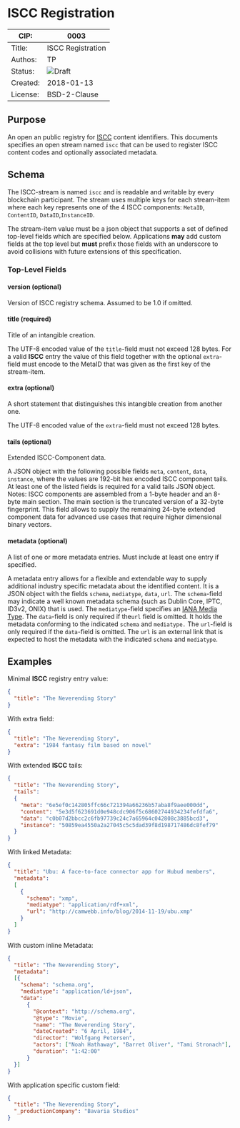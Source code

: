 # ISCC Registration

| CIP:     | 0003                                                       |
| -------- | ---------------------------------------------------------- |
| Title:   | ISCC Registration                                   |
| Authos:  | TP                                                         |
| Status:  | ![Draft](http://rfc.unprotocols.org/spec:2/COSS/draft.svg) |
| Created: | 2018-01-13                                                |
| License: | BSD-2-Clause                                               |


## Purpose

An open an public registry for [ISCC](http://iscc.codes/) content identifiers. This documents specifies an open stream named `iscc` that can be used to register ISCC content codes and optionally associated metadata.

## Schema

The ISCC-stream is named `iscc` and is readable and writable by every blockchain participant. The stream uses multiple keys for each stream-item where each key represents one of the 4 ISCC components:
`MetaID`, `ContentID`, `DataID`,`InstanceID`.

The stream-item value must be a json object that supports a set of defined top-level fields which are specified below. Applications **may** add custom fields at the top level but **must** prefix those fields with an underscore to avoid collisions with future extensions of this specification. 

### Top-Level Fields

#### version (optional)

Version of ISCC registry schema. Assumed to be 1.0 if omitted.

#### title (required)

Title of an intangible creation.

The UTF-8 encoded value of the `title`-field must not exceed 128 bytes. For a valid **ISCC** entry the value of this field together with the optional `extra`-field must encode to the MetaID that was given as the first key of the stream-item.

#### extra (optional)

A short statement that distinguishes this intangible creation from another one. 

The UTF-8 encoded value of the `extra`-field must not exceed 128 bytes.

#### tails (optional)

Extended ISCC-Component data.

A JSON object with the following possible fields `meta`, `content`, `data`, `instance`, where the values are 192-bit hex encoded ISCC component tails. At least one of the listed fields is required for a valid tails JSON object. Notes: ISCC components are assembled from a 1-byte header and an 8-byte main section. The main section is the truncated version of a 32-byte fingerprint. This field allows to supply the remaining 24-byte extended component data for advanced use cases that require higher dimensional binary vectors.

#### metadata (optional)

A list of one or more metadata entries. Must include at least one entry if specified. 

A metadata entry allows for a flexible and extendable way to supply additional industry specific metadata about the identified content. It is a JSON object with the fields `schema`, `mediatype`, `data`, `url`. The `schema`-field may indicate a well known metadata schema (such as Dublin Core, IPTC, ID3v2, ONIX) that is used. The `mediatype`-field specifies an [IANA Media Type](https://www.iana.org/assignments/media-types/media-types.xhtml). The `data`-field is only required if the`url` field is omitted. It holds the metadata conforming to the indicated `schema` and `mediatype.` The `url`-field is only required if the `data`-field is omitted. The `url` is an external link that is expected to host the metadata with the indicated `schema` and `mediatype`.  

## Examples

Minimal **ISCC** registry entry value:

```json
{
  "title": "The Neverending Story"
}
```

With extra field:

```json
{
  "title": "The Neverending Story",
  "extra": "1984 fantasy film based on novel"
}
```

With extended **ISCC** tails:

```json
{
  "title": "The Neverending Story",
  "tails":
  {
    "meta": "6e5ef0c142805ffc66c721394a66236b57aba8f9aee000dd",
    "content": "5e3d5f623691d0e948cdc906f5c68602744934234fefdfa6",
    "data": "c0b07d2bbcc2c6fb97739c24c7a65964c042808c3885bcd3",
    "instance": "50859ea4550a2a27045c5c5dad39f8d198717486dc8fef79"
  }
}
```
With linked Metadata:

```json
{
  "title": "Ubu: A face-to-face connector app for Hubud members",
  "metadata": 
  [
    {
      "schema": "xmp",
      "mediatype": "application/rdf+xml",
      "url": "http://camwebb.info/blog/2014-11-19/ubu.xmp"
    }
  ]
}
```

With custom inline Metadata:

```json
{
  "title": "The Neverending Story",
  "metadata": 
  [{
    "schema": "schema.org",
    "mediatype": "application/ld+json",
    "data": 
      {
        "@context": "http://schema.org",
        "@type": "Movie",
        "name": "The Neverending Story",
        "dateCreated": "6 April, 1984",
        "director": "Wolfgang Petersen",
        "actors": ["Noah Hathaway", "Barret Oliver", "Tami Stronach"],
        "duration": "1:42:00"
      }
  }]
}
```

With application specific custom field:

```json
{
  "title": "The Neverending Story",
  "_productionCompany": "Bavaria Studios"
}
```
